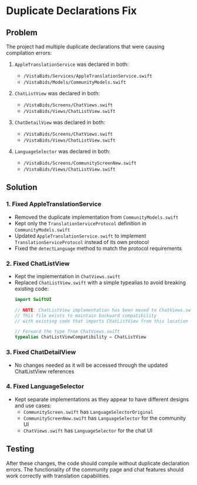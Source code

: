 # Duplicate Declarations Fix

## Problem
The project had multiple duplicate declarations that were causing compilation errors:

1. `AppleTranslationService` was declared in both:
   - `/VistaBids/Services/AppleTranslationService.swift`
   - `/VistaBids/Models/CommunityModels.swift`

2. `ChatListView` was declared in both:
   - `/VistaBids/Screens/ChatViews.swift`
   - `/VistaBids/Views/ChatListView.swift`

3. `ChatDetailView` was declared in both:
   - `/VistaBids/Screens/ChatViews.swift`
   - `/VistaBids/Views/ChatListView.swift`

4. `LanguageSelector` was declared in both:
   - `/VistaBids/Screens/CommunityScreenNew.swift`
   - `/VistaBids/Views/ChatListView.swift`

## Solution

### 1. Fixed AppleTranslationService
- Removed the duplicate implementation from `CommunityModels.swift`
- Kept only the `TranslationServiceProtocol` definition in `CommunityModels.swift`
- Updated `AppleTranslationService.swift` to implement `TranslationServiceProtocol` instead of its own protocol
- Fixed the `detectLanguage` method to match the protocol requirements

### 2. Fixed ChatListView
- Kept the implementation in `ChatViews.swift`
- Replaced `ChatListView.swift` with a simple typealias to avoid breaking existing code:
  ```swift
  import SwiftUI
  
  // NOTE: ChatListView implementation has been moved to ChatViews.swift
  // This file exists to maintain backward compatibility
  // with existing code that imports ChatListView from this location
  
  // Forward the type from ChatViews.swift
  typealias ChatListViewCompatibility = ChatListView
  ```

### 3. Fixed ChatDetailView
- No changes needed as it will be accessed through the updated ChatListView references

### 4. Fixed LanguageSelector
- Kept separate implementations as they appear to have different designs and use cases:
  - `CommunityScreen.swift` has `LanguageSelectorOriginal`
  - `CommunityScreenNew.swift` has `LanguageSelector` for the community UI
  - `ChatViews.swift` has `LanguageSelector` for the chat UI

## Testing
After these changes, the code should compile without duplicate declaration errors. The functionality of the community page and chat features should work correctly with translation capabilities.

